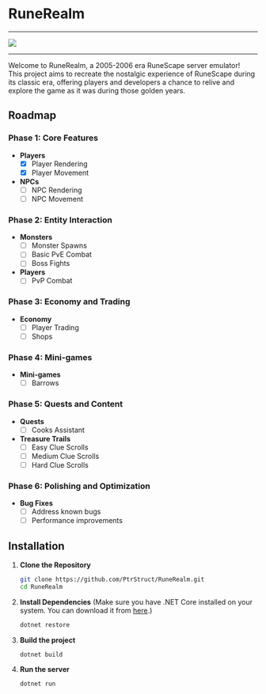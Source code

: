 # RuneRealm

---

<a href="https://discord.gg/RymzRTHqWC"> <img src="https://img.shields.io/badge/Discord-5865F2?style=for-the-badge&logo=discord&logoColor=white" /> </a>

---

Welcome to RuneRealm, a 2005-2006 era RuneScape server emulator! </br>
This project aims to recreate the nostalgic experience of RuneScape during its classic era, offering players and
developers a chance to relive and explore the game as it was during those golden years.

## Roadmap

### Phase 1: Core Features
- **Players**
    - [x] Player Rendering
    - [X] Player Movement
- **NPCs**
    - [ ] NPC Rendering
    - [ ] NPC Movement

### Phase 2: Entity Interaction
- **Monsters**
    - [ ] Monster Spawns
    - [ ] Basic PvE Combat
    - [ ] Boss Fights
- **Players**
    - [ ] PvP Combat
  
### Phase 3: Economy and Trading
- **Economy**
    - [ ] Player Trading
    - [ ] Shops

### Phase 4: Mini-games
- **Mini-games**
    - [ ] Barrows

### Phase 5: Quests and Content
- **Quests**
    - [ ] Cooks Assistant
- **Treasure Trails**
    - [ ] Easy Clue Scrolls
    - [ ] Medium Clue Scrolls
    - [ ] Hard Clue Scrolls

### Phase 6: Polishing and Optimization
- **Bug Fixes**
    - [ ] Address known bugs
    - [ ] Performance improvements

## Installation

1. **Clone the Repository**
   ```sh
   git clone https://github.com/PtrStruct/RuneRealm.git
   cd RuneRealm
   ```
2. **Install Dependencies** (Make sure you have .NET Core installed on your system. You can download it
   from [here](https://dotnet.microsoft.com/download).)
   ```sh
   dotnet restore
   ```
3. **Build the project**
   ```sh
   dotnet build
   ```
4. **Run the server**
   ```sh
   dotnet run
   ```
